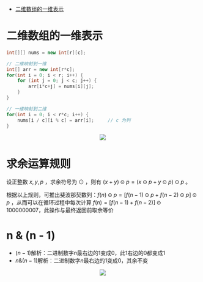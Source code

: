 <!-- GFM-TOC -->

- [二维数组的一维表示](#二维数组的一维表示)

<!-- GFM-TOC -->

# 二维数组的一维表示

```java
int[][] nums = new int[r][c];

// 二维映射到一维
int[] arr = new int[r*c];
for(int i = 0; i < r; i++) {
    for (int j = 0; j < c; j++) {
        arr[i*c+j] = nums[i][j];
    }
}

// 一维映射到二维
for(int i = 0; i < r*c; i++) {
    nums[i / c][i % c] = arr[i];     // c 为列 
}
```

<center><img src="https://i.loli.net/2021/02/17/Ai21ZU8E6snCGwe.png" /></center>

# 求余运算规则

设正整数 $x, y, p$ ，求余符号为 $\odot$ ，则有 $(x + y) \odot p = (x \odot p + y \odot p) \odot p$ 。

根据以上规则，可推出斐波那契数列：$f(n)\odot p=[f(n−1)\odot p+f(n−2)\odot p]\odot p$ ，从而可以在循环过程中每次计算 $f(n) = [f(n-1) + f(n-2)] \odot 1000000007$，此操作与最终返回前取余等价

# n & (n - 1)

- $(n - 1)$解析：二进制数字$n$最右边的1变成0，此1右边的0都变成1
- $n\&(n - 1)$解析：二进制数字$n$最右边的1变成0，其余不变

<center><img src="https://pic.leetcode-cn.com/9bc8ab7ba242888d5291770d35ef749ae76ee2f1a51d31d729324755fc4b1b1c-Picture10.png"/></center>





























